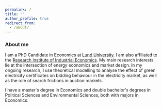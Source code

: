 ```yaml
---
permalink: /
title: ""
author_profile: true
redirect_from: 
  - /about/
---
```


### About me
I am a PhD Candidate in Economics at <a href='https://portal.research.lu.se/en/persons/kajsa-ganhammar' target='_blank'>Lund University</a>. I am also affiliated to the <a href='https://www.ifn.se/en/researchers/graduate-students/kajsa-ganhammar/' target='_blank'>Research Institute of Industrial Economics</a>. My main research interests lie at the intersection of energy economics and market design. In my ongoing research, I use theoretical modelling to analyse the effect of green electricity certificates on bidding behaviour in the electricity market, as well as the role of search frictions in auction markets.  

I have a master's degree in Economics and double bachelor's degrees in Political Sciences and Environmental Sciences, both with majors in Economics. 




